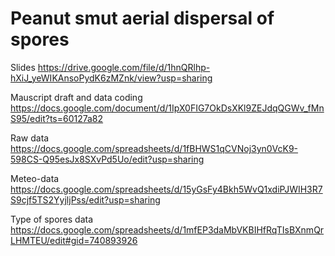 # Peanut smut aerial dispersal of spores

Slides
https://drive.google.com/file/d/1hnQRlhp-hXiJ_yeWIKAnsoPydK6zMZnk/view?usp=sharing

Mauscript draft and data coding
https://docs.google.com/document/d/1IpX0FIG7OkDsXKl9ZEJdqQGWv_fMnS95/edit?ts=60127a82

Raw data
https://docs.google.com/spreadsheets/d/1fBHWS1qCVNoj3yn0VcK9-598CS-Q95esJx8SXvPd5Uo/edit?usp=sharing 

Meteo-data
https://docs.google.com/spreadsheets/d/15yGsFy4Bkh5WvQ1xdiPJWIH3R7S9cjf5TS2YyjljPss/edit?usp=sharing

Type of spores data
https://docs.google.com/spreadsheets/d/1mfEP3daMbVKBIHfRqTIsBXnmQrLHMTEU/edit#gid=740893926

